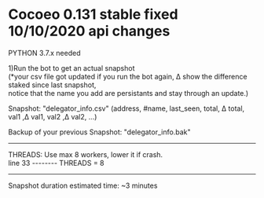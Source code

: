 # Cocoeo 0.131 stable fixed 10/10/2020 api changes
PYTHON 3.7.x needed

1)Run the bot to get an actual snapshot</br>
(*your csv file got updated if you run the bot again, Δ show the difference staked since last snapshot,</br> notice that the name you add are persistants and stay through an update.)</br>


Snapshot: "delegator_info.csv" (address, #name, last_seen, total, Δ total, val1 ,Δ val1, val2 ,Δ val2, ...)</br>

Backup of your previous Snapshot: "delegator_info.bak"</br>

--------------------------------------------------------------------------------------------------------

THREADS: Use max 8 workers, lower it if crash.</br>
line 33  --------   THREADS = 8

--------------------------------------------------------------------------------------------------------

Snapshot duration estimated time: ~3 minutes
